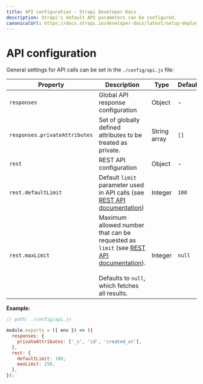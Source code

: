```yaml
---
title: API configuration - Strapi Developer Docs
description: Strapi's default API parameters can be configured.
canonicalUrl: https://docs.strapi.io/developer-docs/latest/setup-deployment-guides/configurations/optional/api.html
---
```


# API configuration

General settings for API calls can be set in the `./config/api.js` file:

| Property                      | Description                                                                                                 | Type         | Default |
| ----------------------------- | ----------------------------------------------------------------------------------------------------------- | ------------ | ------- |
| `responses`                   | Global API response configuration                                                                           | Object       | -       |
| `responses.privateAttributes` | Set of globally defined attributes to be treated as private.                                                | String array | `[]`    |
| `rest`                        | REST API configuration                                                                                      | Object       | -       |
| `rest.defaultLimit`           | Default `limit` parameter used in API calls (see [REST API documentation](/developer-docs/latest/developer-resources/database-apis-reference/rest-api.md#pagination-by-offset))                                                | Integer      | `100`   |
| `rest.maxLimit`               | Maximum allowed number that can be requested as `limit` (see [REST API documentation](/developer-docs/latest/developer-resources/database-apis-reference/rest-api.md#pagination-by-offset)).<br/><br/>Defaults to `null`, which fetches all results. | Integer      | `null`  |

**Example:**

```js
// path: ./config/api.js

module.exports = ({ env }) => ({
  responses: {
    privateAttributes: ['_v', 'id', 'created_at'],
  },
  rest: {
    defaultLimit: 100,
    maxLimit: 250,
  },
});
```
